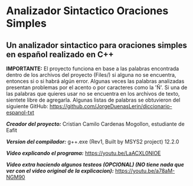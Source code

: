 # Analizador Sintactico Oraciones Simples
## Un analizador sintactico para oraciones simples en español realizado en C++

__IMPORTANTE:__ El proyecto funciona en base a las palabras encontrada dentro de los archivos del proyecto (Files/) si alguna no se encuentra, entonces si o si habrá algún error. Algunas veces las palabras analizadas presentan problemas por el acento o por caracteres como la 'Ñ'. Si una de las palabras que quieres usar no se encuentra en los archivos de texto, sientete libre de agregarla.
Algunas listas de palabras se obtuvieron del siguiente GitHub: https://github.com/JorgeDuenasLerin/diccionario-espanol-txt

***Creador del proyecto:***
Cristian Camilo Cardenas Mogollon, estudiante de Eafit

***Version del compilador:***
g++.exe (Rev1, Built by MSYS2 project) 12.2.0

***Video explicando el programa:***
https://youtu.be/LaACXL0NIOE

***Video extra haciendo algunos testeos (OPCIONAL) (NO tiene nada que ver con el video original de la explicacion):***
https://youtu.be/a78aM-NGM90
